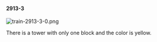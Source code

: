 #### 2913-3
![train-2913-3-0.png](https://github.com/lil-lab/nlvr/raw/master/nlvr/train/images/12/train-2913-3-0.png "train-2913-3-0.png")

There is a tower with only one block and the color is yellow.